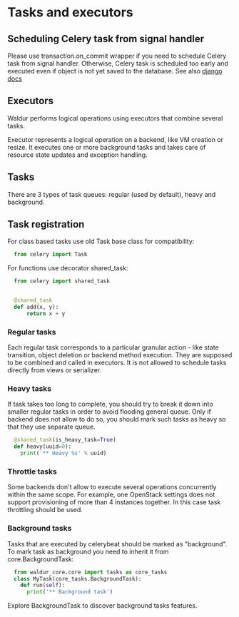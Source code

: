 # Tasks and executors

## Scheduling Celery task from signal handler

Please use transaction.on_commit wrapper if you need to schedule Celery task from signal handler.
Otherwise, Celery task is scheduled too early and executed even if object is not yet saved to the database.
See also [django docs](https://docs.djangoproject.com/en/4.2/topics/db/transactions/#performing-actions-after-commit)

## Executors

Waldur performs logical operations using executors that combine several tasks.

Executor represents a logical operation on a backend, like VM creation or resize.
It executes one or more background tasks and takes care of resource state updates
and exception handling.

## Tasks

There are 3 types of task queues: regular (used by default), heavy and background.

## Task registration

For class based tasks use old Task base class for compatibility:

```python
  from celery import Task
```

For functions use decorator shared_task:

```python
  from celery import shared_task


  @shared_task
  def add(x, y):
      return x + y
```

### Regular tasks

Each regular task corresponds to a particular granular action - like state transition,
object deletion or backend method execution. They are supposed to be combined and
called in executors. It is not allowed to schedule tasks directly from
views or serializer.

### Heavy tasks

If task takes too long to complete, you should try to break it down into smaller regular tasks
in order to avoid flooding general queue. Only if backend does not allow to do so,
you should mark such tasks as heavy so that they use separate queue.

```python
  @shared_task(is_heavy_task=True)
  def heavy(uuid=0):
    print('** Heavy %s' % uuid)
```

### Throttle tasks

Some backends don't allow to execute several operations concurrently within the same scope.
For example, one OpenStack settings does not support provisioning of more than 4 instances together.
In this case task throttling should be used.

### Background tasks

Tasks that are executed by celerybeat should be marked as "background".
To mark task as background you need to inherit it from core.BackgroundTask:

```python
  from waldur_core.core import tasks as core_tasks
  class MyTask(core_tasks.BackgroundTask):
    def run(self):
      print('** Background task')
```

Explore BackgroundTask to discover background tasks features.
